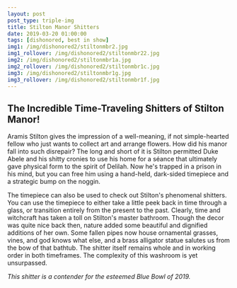 ```yaml
---
layout: post
post_type: triple-img
title: Stilton Manor Shitters
date: 2019-03-20 01:00:00
tags: [dishonored, best in show]
img1: /img/dishonored2/stiltonmbr2.jpg
img1_rollover: /img/dishonored2/stiltonmbr22.jpg
img2: /img/dishonored2/stiltonmbr1a.jpg
img2_rollover: /img/dishonored2/stiltonmbr1c.jpg
img3: /img/dishonored2/stiltonmbr1g.jpg
img3_rollover: /img/dishonored2/stiltonmbr1f.jpg
---
```

## The Incredible Time-Traveling Shitters of Stilton Manor!

Aramis Stilton gives the impression of a well-meaning, if not simple-hearted fellow who just wants to collect art and arrange flowers. How did his manor fall into such disrepair? The long and short of it is Stilton permitted Duke Abele and his shitty cronies to use his home for a séance that ultimately gave physical form to the spirit of Delilah. Now he's trapped in a prison in his mind, but you can free him using a hand-held, dark-sided timepiece and a strategic bump on the noggin.

The timepiece can also be used to check out Stilton's phenomenal shitters. You can use the timepiece to either take a little peek back in time through a glass, or transition entirely from the present to the past. Clearly, time and witchcraft has taken a toll on Stilton's master bathroom. Though the decor was quite nice back then, nature added some beautiful and dignified additions of her own. Some fallen pipes now house ornamental grasses, vines, and god knows what else, and a brass alligator statue salutes us from the bow of that bathtub. The shitter itself remains whole and in working order in both timeframes. The complexity of this washroom is yet unsurpassed.

*This shitter is a contender for the esteemed Blue Bowl of 2019.*
